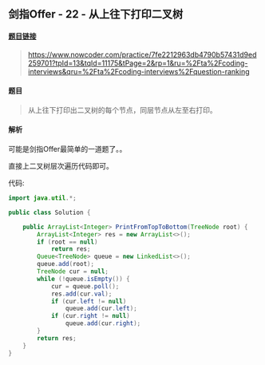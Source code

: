 ## 剑指Offer - 22 - 从上往下打印二叉树

#### [题目链接](https://www.nowcoder.com/practice/7fe2212963db4790b57431d9ed259701?tpId=13&tqId=11175&tPage=2&rp=1&ru=%2Fta%2Fcoding-interviews&qru=%2Fta%2Fcoding-interviews%2Fquestion-ranking)

> https://www.nowcoder.com/practice/7fe2212963db4790b57431d9ed259701?tpId=13&tqId=11175&tPage=2&rp=1&ru=%2Fta%2Fcoding-interviews&qru=%2Fta%2Fcoding-interviews%2Fquestion-ranking

#### 题目

> 从上往下打印出二叉树的每个节点，同层节点从左至右打印。

#### 解析

可能是剑指Offer最简单的一道题了。。

直接上二叉树层次遍历代码即可。

代码:

```java
import java.util.*;

public class Solution {

    public ArrayList<Integer> PrintFromTopToBottom(TreeNode root) {
        ArrayList<Integer> res = new ArrayList<>();
        if (root == null)
            return res;
        Queue<TreeNode> queue = new LinkedList<>();
        queue.add(root);
        TreeNode cur = null;
        while (!queue.isEmpty()) {
            cur = queue.poll();
            res.add(cur.val);
            if (cur.left != null)
                queue.add(cur.left);
            if (cur.right != null)
                queue.add(cur.right);
        }
        return res;
    }
}
```

